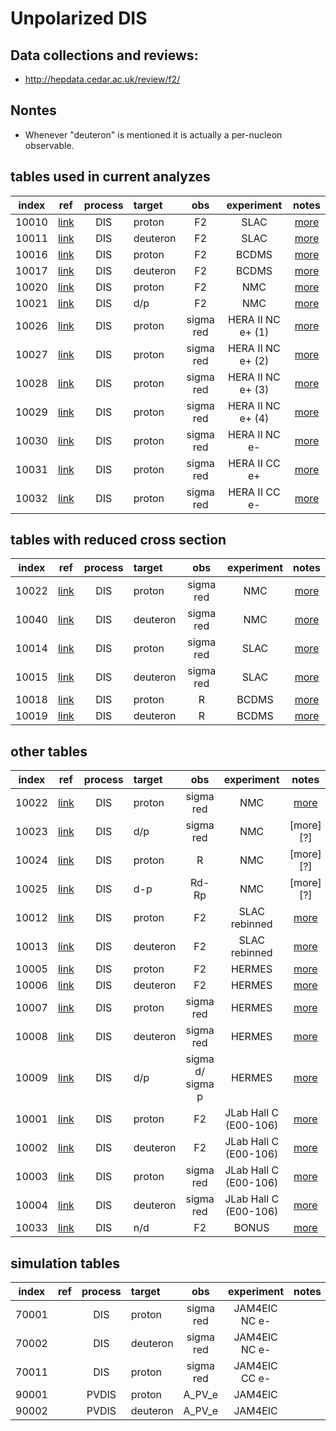 # Unpolarized DIS

## Data collections and reviews:
* http://hepdata.cedar.ac.uk/review/f2/

## Nontes

* Whenever "deuteron" is mentioned it is actually a per-nucleon observable.

## tables used in current analyzes

| index | ref                    | process | target   | obs       | experiment        | notes             |
| :--:  | :--:                   | :--:    | :--      | :--:      | :--:              | :--:              |
| 10010 | [link][ref10010-10015] | DIS     | proton   | F2        | SLAC              | [more][com_slac]  |
| 10011 | [link][ref10010-10015] | DIS     | deuteron | F2        | SLAC              | [more][com_slac]  |
| 10016 | [link][ref10016]       | DIS     | proton   | F2        | BCDMS             | [more][com_BCDMS] |
| 10017 | [link][ref10017]       | DIS     | deuteron | F2        | BCDMS             | [more][com_BCDMS] |
| 10020 | [link][ref10020]       | DIS     | proton   | F2        | NMC               | [more][com_NMCp]  |
| 10021 | [link][ref10021]       | DIS     | d/p      | F2        | NMC               | [more][com_NMCdp] |
| 10026 | [link][ref10026]       | DIS     | proton   | sigma red | HERA II NC e+ (1) | [more][com_HERA2] |
| 10027 | [link][ref10026]       | DIS     | proton   | sigma red | HERA II NC e+ (2) | [more][com_HERA2] |
| 10028 | [link][ref10026]       | DIS     | proton   | sigma red | HERA II NC e+ (3) | [more][com_HERA2] |
| 10029 | [link][ref10026]       | DIS     | proton   | sigma red | HERA II NC e+ (4) | [more][com_HERA2] |
| 10030 | [link][ref10026]       | DIS     | proton   | sigma red | HERA II NC e-     | [more][com_HERA2] |
| 10031 | [link][ref10026]       | DIS     | proton   | sigma red | HERA II CC e+     | [more][com_HERA2] |
| 10032 | [link][ref10026]       | DIS     | proton   | sigma red | HERA II CC e-     | [more][com_HERA2] |

## tables with reduced cross section 

| index | ref                    | process | target   | obs       | experiment | notes             |
| :--:  | :--:                   | :--:    | :--      | :--:      | :--:       | :--:              |
| 10022 | [link][ref10020]       | DIS     | proton   | sigma red | NMC        | [more][com_NMCsp] |
| 10040 | [link][ref10020]       | DIS     | deuteron | sigma red | NMC        | [more][com_NMCsp] | 
| 10014 | [link][ref10010-10015] | DIS     | proton   | sigma red | SLAC       | [more][com_sigma] | 
| 10015 | [link][ref10010-10015] | DIS     | deuteron | sigma red | SLAC       | [more][com_sigma] |
| 10018 | [link][ref10016]       | DIS     | proton   | R         | BCDMS      | [more][com_BCDMS] |
| 10019 | [link][ref10017]       | DIS     | deuteron | R         | BCDMS      | [more][com_BCDMS] |

## other tables

| index | ref                    | process | target   | obs              | experiment            | notes             |
| :--:  | :--:                   | :--:    | :--      | :--:             | :--:                  | :--:              |
| 10022 | [link][ref10020]       | DIS     | proton   | sigma red        | NMC                   | [more][com_NMCsp] |
| 10023 | [link][ref10021]       | DIS     | d/p      | sigma red        | NMC                   | [more][?]         |
| 10024 | [link][ref10020]       | DIS     | proton   | R                | NMC                   | [more][?]         |
| 10025 | [link][ref10021]       | DIS     | d-p      | Rd-Rp            | NMC                   | [more][?]         |
| 10012 | [link][ref10010-10015] | DIS     | proton   | F2               | SLAC rebinned         | [more][com_rebin] |
| 10013 | [link][ref10010-10015] | DIS     | deuteron | F2               | SLAC rebinned         | [more][com_rebin] |
| 10005 | [link][ref10005-10009] | DIS     | proton   | F2               | HERMES                | [more][com10005]  |
| 10006 | [link][ref10005-10009] | DIS     | deuteron | F2               | HERMES                | [more][com10005]  |
| 10007 | [link][ref10005-10009] | DIS     | proton   | sigma red        | HERMES                | [more][com10005]  |
| 10008 | [link][ref10005-10009] | DIS     | deuteron | sigma red        | HERMES                | [more][com10005]  |
| 10009 | [link][ref10005-10009] | DIS     | d/p      | sigma d/ sigma p | HERMES                | [more][com10005]  |
| 10001 | [link][ref10001-10004] | DIS     | proton   | F2               | JLab Hall C (E00-106) | [more][com10001]  |
| 10002 | [link][ref10001-10004] | DIS     | deuteron | F2               | JLab Hall C (E00-106) | [more][com10001]  |
| 10003 | [link][ref10001-10004] | DIS     | proton   | sigma red        | JLab Hall C (E00-106) | [more][com10001]  |
| 10004 | [link][ref10001-10004] | DIS     | deuteron | sigma red        | JLab Hall C (E00-106) | [more][com10001]  |
| 10033 | [link][ref10033]       | DIS     | n/d      | F2               | BONUS                 | [more][com_BONUS] |

## simulation tables
| index | ref                    | process | target   | obs              | experiment            | notes             |
| :--:  | :--:                   | :--:    | :--      | :--:             | :--:                  | :--:              |
| 70001 |                        | DIS     | proton   | sigma red        | JAM4EIC NC e-         |                   |
| 70002 |                        | DIS     | deuteron | sigma red        | JAM4EIC NC e-         |                   |
| 70011 |                        | DIS     | proton   | sigma red        | JAM4EIC CC e-         |                   |
| 90001 |                        | PVDIS   | proton   | A_PV_e           | JAM4EIC               |                   |
| 90002 |                        | PVDIS   | deuteron | A_PV_e           | JAM4EIC               |                   |


[ref10001-10004]: http://inspirehep.net/record/820503?ln=en
[ref10005-10009]: http://inspirehep.net/record/894309
[ref10010-10015]: ....TO.BE.ADDED....
[ref10016]: https://inspirehep.net/record/276661?ln=en
[ref10017]: https://inspirehep.net/record/285497?ln=en
[ref10020]: http://inspirehep.net/record/424154?ln=en    
[ref10021]: http://inspirehep.net/record/426595?ln=en
[ref10026]: https://inspirehep.net/record/1377206?ln=en
[ref10033]: https://inspirehep.net/record/1280957?ln=en

[com10001]:  comments/jl00106.md
[com10005]:  comments/HERMES_DIS.md
[com_slac]:  comments/slac_reanalysis.md
[com_rebin]: comments/slac_rebinned.md
[com_sigma]: comments/slac_sigma.md
[com_BCDMS]: comments/BCDMS.md
[com_NMCp]:  comments/NmcF2pCor.md
[com_NMCdp]: comments/NmcRatCor.md
[com_NMCsp]: comments/NMC_sp.md
[com_HERA2]: comments/HERA2.md
[com_BONUS]: comments/BNS_F2nd.md

